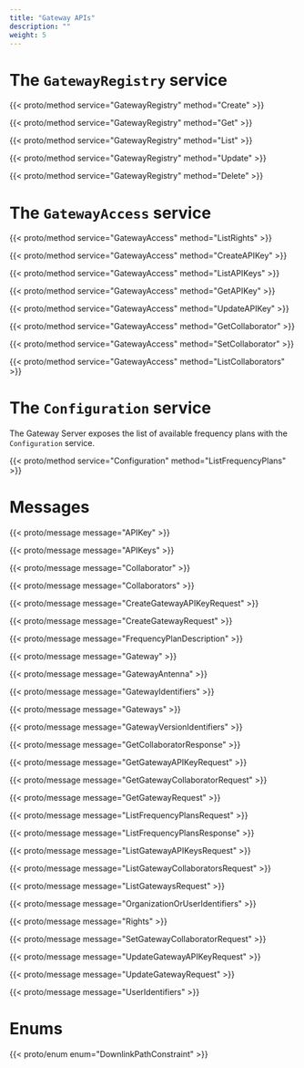 ```yaml
---
title: "Gateway APIs"
description: ""
weight: 5
---
```


# The `GatewayRegistry` service

{{< proto/method service="GatewayRegistry" method="Create" >}}

{{< proto/method service="GatewayRegistry" method="Get" >}}

{{< proto/method service="GatewayRegistry" method="List" >}}

{{< proto/method service="GatewayRegistry" method="Update" >}}

{{< proto/method service="GatewayRegistry" method="Delete" >}}

# The `GatewayAccess` service

{{< proto/method service="GatewayAccess" method="ListRights" >}}

{{< proto/method service="GatewayAccess" method="CreateAPIKey" >}}

{{< proto/method service="GatewayAccess" method="ListAPIKeys" >}}

{{< proto/method service="GatewayAccess" method="GetAPIKey" >}}

{{< proto/method service="GatewayAccess" method="UpdateAPIKey" >}}

{{< proto/method service="GatewayAccess" method="GetCollaborator" >}}

{{< proto/method service="GatewayAccess" method="SetCollaborator" >}}

{{< proto/method service="GatewayAccess" method="ListCollaborators" >}}

# The `Configuration` service

The Gateway Server exposes the list of available frequency plans with the `Configuration` service.

{{< proto/method service="Configuration" method="ListFrequencyPlans" >}}

# Messages

{{< proto/message message="APIKey" >}}

{{< proto/message message="APIKeys" >}}

{{< proto/message message="Collaborator" >}}

{{< proto/message message="Collaborators" >}}

{{< proto/message message="CreateGatewayAPIKeyRequest" >}}

{{< proto/message message="CreateGatewayRequest" >}}

{{< proto/message message="FrequencyPlanDescription" >}}

{{< proto/message message="Gateway" >}}

{{< proto/message message="GatewayAntenna" >}}

{{< proto/message message="GatewayIdentifiers" >}}

{{< proto/message message="Gateways" >}}

{{< proto/message message="GatewayVersionIdentifiers" >}}

{{< proto/message message="GetCollaboratorResponse" >}}

{{< proto/message message="GetGatewayAPIKeyRequest" >}}

{{< proto/message message="GetGatewayCollaboratorRequest" >}}

{{< proto/message message="GetGatewayRequest" >}}

{{< proto/message message="ListFrequencyPlansRequest" >}}

{{< proto/message message="ListFrequencyPlansResponse" >}}

{{< proto/message message="ListGatewayAPIKeysRequest" >}}

{{< proto/message message="ListGatewayCollaboratorsRequest" >}}

{{< proto/message message="ListGatewaysRequest" >}}

{{< proto/message message="OrganizationOrUserIdentifiers" >}}

{{< proto/message message="Rights" >}}

{{< proto/message message="SetGatewayCollaboratorRequest" >}}

{{< proto/message message="UpdateGatewayAPIKeyRequest" >}}

{{< proto/message message="UpdateGatewayRequest" >}}

{{< proto/message message="UserIdentifiers" >}}

# Enums

{{< proto/enum enum="DownlinkPathConstraint" >}}
